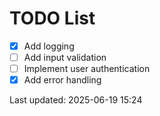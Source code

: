 # TODO List

- [x] Add logging
- [ ] Add input validation
- [ ] Implement user authentication
- [x] Add error handling

Last updated: 2025-06-19 15:24
